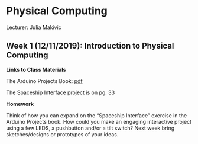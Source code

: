 Physical Computing
==================

Lecturer: Julia Makivic

## Week 1 (12/11/2019): Introduction to Physical Computing

**Links to Class Materials**

The Arduino Projects Book: [pdf](https://bastiaanvanhengel.files.wordpress.com/2016/06/arduino_projects_book.pdf)

The Spaceship Interface project is on pg. 33

**Homework**

Think of how you can expand on the “Spaceship Interface” exercise in the Arduino Projects book. How could you make an engaging interactive project using a few LEDS, a pushbutton and/or a tilt switch? Next week bring sketches/designs or prototypes of your ideas.







